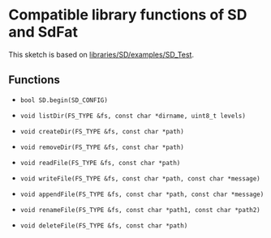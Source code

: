 # Compatible library functions of SD and SdFat

This sketch is based on [libraries/SD/examples/SD_Test][1].

## Functions

- `bool SD.begin(SD_CONFIG)`

- `void listDir(FS_TYPE &fs, const char *dirname, uint8_t levels)`

- `void createDir(FS_TYPE &fs, const char *path)`

- `void removeDir(FS_TYPE &fs, const char *path)`

- `void readFile(FS_TYPE &fs, const char *path)`

- `void writeFile(FS_TYPE &fs, const char *path, const char *message)`

- `void appendFile(FS_TYPE &fs, const char *path, const char *message)`

- `void renameFile(FS_TYPE &fs, const char *path1, const char *path2)`

- `void deleteFile(FS_TYPE &fs, const char *path)`

[1]: https://github.com/espressif/arduino-esp32/tree/master/libraries/SD/examples/SD_Test "arduino-esp32/libraries/SD/examples/SD_Test at master · espressif/arduino-esp32"
